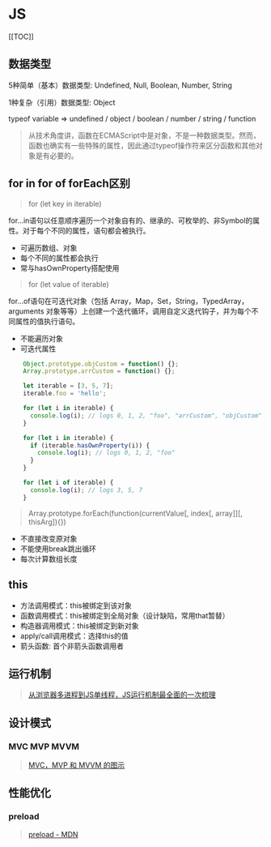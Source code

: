 # JS

[[TOC]]

## 数据类型

5种简单（基本）数据类型: Undefined, Null, Boolean, Number, String

1种复杂（引用）数据类型: Object

typeof variable => undefined / object / boolean / number / string / function

> 从技术角度讲，函数在ECMAScript中是对象，不是一种数据类型。然而，函数也确实有一些特殊的属性，因此通过typeof操作符来区分函数和其他对象是有必要的。


## for in for of forEach区别

> for (let key in iterable)

for...in语句以任意顺序遍历一个对象自有的、继承的、可枚举的、非Symbol的属性。对于每个不同的属性，语句都会被执行。

 - 可遍历数组、对象
 - 每个不同的属性都会执行
 - 常与hasOwnProperty搭配使用

> for (let value of iterable)

for...of语句在可迭代对象（包括 Array，Map，Set，String，TypedArray，arguments 对象等等）上创建一个迭代循环，调用自定义迭代钩子，并为每个不同属性的值执行语句。

 - 不能遍历对象
 - 可迭代属性

```js
    Object.prototype.objCustom = function() {};
    Array.prototype.arrCustom = function() {};

    let iterable = [3, 5, 7];
    iterable.foo = 'hello';

    for (let i in iterable) {
      console.log(i); // logs 0, 1, 2, "foo", "arrCustom", "objCustom"
    }

    for (let i in iterable) {
      if (iterable.hasOwnProperty(i)) {
        console.log(i); // logs 0, 1, 2, "foo"
      }
    }

    for (let i of iterable) {
      console.log(i); // logs 3, 5, 7
    }
```

> Array.prototype.forEach(function(currentValue[, index\[, array\]][, thisArg]){})

 - 不直接改变原对象
 - 不能使用break跳出循环
 - 每次计算数组长度


## this

 - 方法调用模式：this被绑定到该对象
 - 函数调用模式：this被绑定到全局对象（设计缺陷，常用that暂替）
 - 构造器调用模式：this被绑定到新对象
 - apply/call调用模式：选择this的值
 - 箭头函数: 首个非箭头函数调用者


## 运行机制

> [从浏览器多进程到JS单线程，JS运行机制最全面的一次梳理](https://segmentfault.com/a/1190000012925872)


## 设计模式

### MVC MVP MVVM

> [MVC，MVP 和 MVVM 的图示](http://www.ruanyifeng.com/blog/2015/02/mvcmvp_mvvm.html)


## 性能优化

### preload

> [preload - MDN](https://developer.mozilla.org/zh-CN/docs/Web/HTML/Preloading_content)
